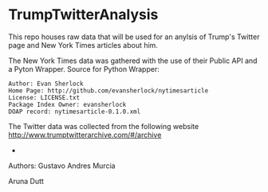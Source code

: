 # TrumpTwitterAnalysis

This repo houses raw data that will be used for an anylsis of Trump's Twitter page and New York Times articles about him.

The New York Times data was gathered with the use of their Public API and a Pyton Wrapper.
Source for Python Wrapper:

    Author: Evan Sherlock
    Home Page: http://github.com/evansherlock/nytimesarticle
    License: LICENSE.txt
    Package Index Owner: evansherlock
    DOAP record: nytimesarticle-0.1.0.xml

The Twitter data was collected from the following website
http://www.trumptwitterarchive.com/#/archive

-
Authors: 
Gustavo Andres Murcia

Aruna Dutt
